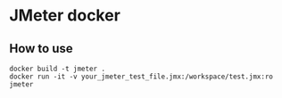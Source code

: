 # JMeter docker

## How to use

```
docker build -t jmeter .
docker run -it -v your_jmeter_test_file.jmx:/workspace/test.jmx:ro jmeter
```
